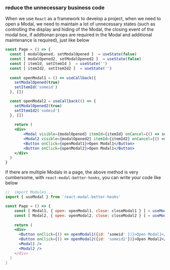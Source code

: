 ### reduce the unnecessary business code


When we use `React` as a framework to develop a project, when we need to open a Modal, we need to maintain a lot of unnecessary states (such as controlling the display and hiding of the Modal, the closing event of the modal box, if addtionan props are required in the Modal and additional maintenance is required), just like below


```jsx
const Page = () => {
  const [ modalOpened, setModalOpened ]  = useState(false)
  const [ modalOpened2, setModalOpened2 ]  = useState(false)
  const [ itemId, setItemId ]  = useState('')
  const [ itemId2, setItemId2 ]  = useState('')
  
  const openModal1 = () => useCallback({
    setModalOpened(true)
    setItemId('someid')
  }, [])

  const openModal2 = useCallback(() => {
    setModalOpened2(true)
    setItemId2('someid')
  }, [])
 	
	return (
  	<div>
    	<Modal visible={modalOpened} itemId={itemId} onCancel={() => setModalOpened(false)} />
    	<Modal2 visible={modalOpened2} itemId={itemId2} onCancel={() => setModalOpened2(false)} />
    	<Button onClick={openModal1}>Open Modal1</Button>
    	<Button onClick={openModal2}>Open Modal1</Button>
    </div>
  )
}
```

If there are multiple Modals in a page, the above method is very cumbersome, with `react-modal-better-hooks`, you can write your code like below

```jsx
//	import Modules...
import { useModal } from 'react-modal-better-hooks'

const Page = () => {
  	const [ Modal1, { open: openModal1, close: closeModal1 } ] = useModal('module1-id', (props) => <ModalComponent modalId={props.id} onCancel={closeModal1} />)
  	const [ Modal2, { open: openModal2, close: closeModal2 } ] = useModal('module1-id', (props) => <ModalComponent modalId={props.id} onCancel={closeModal2} />)
  
  	return (
  	<div>
      <Button onClick={() => openModal1({id: ‘someid' })}>Open Modal1</Button>
      <Button onClick={() => openModal2({id: 'someid2'})}>Open Modal2</Button>
      <Modal1 />
      <Modal2 />
    </div>
  )
}
```